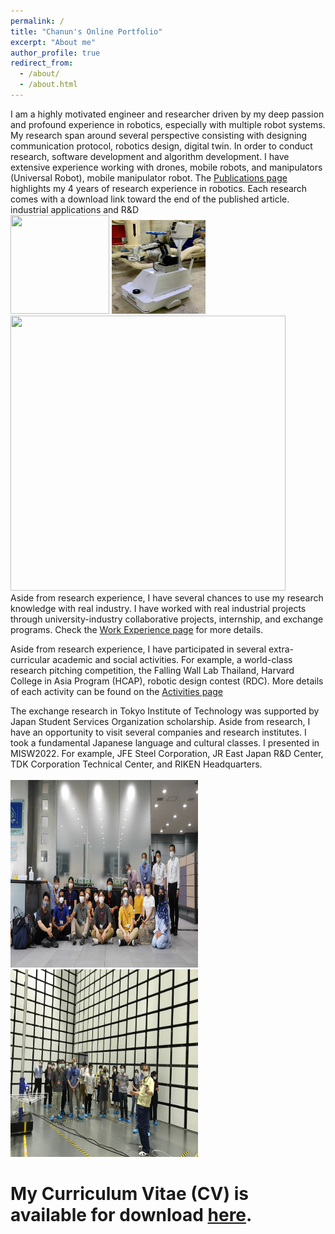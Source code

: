 ```yaml
---
permalink: /
title: "Chanun's Online Portfolio"
excerpt: "About me"
author_profile: true
redirect_from: 
  - /about/
  - /about.html
---
```

I am a highly motivated engineer and researcher driven by my deep passion and profound experience in robotics, especially with multiple robot systems. My research span around several perspective consisting with designing communication protocol, robotics design, digital twin. In order to conduct research, software development and algorithm development. I have extensive experience working with drones, mobile robots, and manipulators (Universal Robot), mobile manipulator robot. The [Publications page](/publications) highlights my 4 years of research experience in robotics. Each research comes with a download link toward the end of the published article.
industrial applications and R&D <br/> <img src='/images/about_images/manipulator5.gif' width='158' height='158'> <img src='/images/about_images/mobilemani2.jpg' width='150' height='150'> <img src='/images/about_images/drone1.gif' width='440' height='440'><br/> 
Aside from research experience, I have several chances to use my research knowledge with real industry. I have worked with real industrial projects through university-industry collaborative projects, internship, and exchange programs. Check the [Work Experience page](/experience) for more details.

Aside from research experience, I have participated in several extra-curricular academic and social activities. For example, a world-class research pitching competition, the Falling Wall Lab Thailand, Harvard College in Asia Program (HCAP), robotic design contest (RDC). More details of each activity can be found on the [Activities page](/activities)

The exchange research in Tokyo Institute of Technology was supported by Japan Student Services Organization scholarship. Aside from research, I have an opportunity to visit several companies and research institutes. I took a fundamental Japanese language and cultural classes.  I presented in MISW2022. For example, JFE Steel Corporation, JR East Japan R&D Center, TDK Corporation Technical Center, and RIKEN Headquarters. 
<br/><br/> <img src='/images/about_images/site1.jpg' width='300' height='300'> <img src='/images/projects_images/tokyo5.jpg' width='300' height='300'>

# My Curriculum Vitae (CV) is available for download [here](/files/Setthibhak-CV-Oct2023.pdf).
